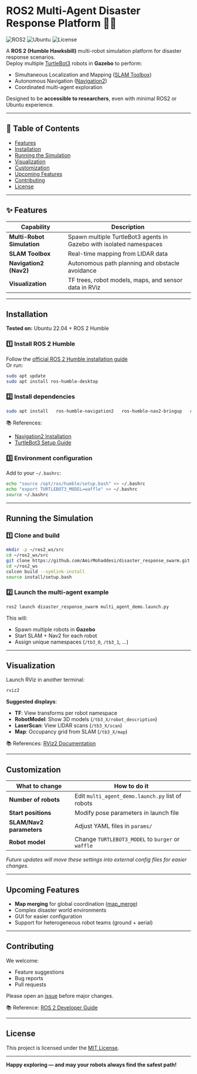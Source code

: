 # ROS2 Multi-Agent Disaster Response Platform 🚨🤖

![ROS2](https://img.shields.io/badge/ROS2-Humble-blue)
![Ubuntu](https://img.shields.io/badge/Ubuntu-22.04-orange)
![License](https://img.shields.io/badge/License-MIT-green)

A **ROS 2 (Humble Hawksbill)** multi-robot simulation platform for disaster response scenarios.  
Deploy multiple [TurtleBot3](https://emanual.robotis.com/docs/en/platform/turtlebot3/overview/) robots in **Gazebo** to perform:

- Simultaneous Localization and Mapping ([SLAM Toolbox](https://github.com/SteveMacenski/slam_toolbox))
- Autonomous Navigation ([Navigation2](https://navigation.ros.org/))
- Coordinated multi-agent exploration

Designed to be **accessible to researchers**, even with minimal ROS2 or Ubuntu experience.

---

## 📖 Table of Contents
- [Features](#features)
- [Installation](#installation)
- [Running the Simulation](#running-the-simulation)
- [Visualization](#visualization)
- [Customization](#customization)
- [Upcoming Features](#upcoming-features)
- [Contributing](#contributing)
- [License](#license)

---

## ✨ Features
| Capability                     | Description |
|--------------------------------|-------------|
| **Multi-Robot Simulation**     | Spawn multiple TurtleBot3 agents in Gazebo with isolated namespaces |
| **SLAM Toolbox**               | Real-time mapping from LIDAR data |
| **Navigation2 (Nav2)**         | Autonomous path planning and obstacle avoidance |
| **Visualization**              | TF trees, robot models, maps, and sensor data in RViz |

---

## Installation
**Tested on:** Ubuntu 22.04 + ROS 2 Humble

### 1️⃣ Install ROS 2 Humble
Follow the [official ROS 2 Humble installation guide](https://docs.ros.org/en/humble/Installation.html)  
Or run:

```bash
sudo apt update
sudo apt install ros-humble-desktop
```

### 2️⃣ Install dependencies
```bash
sudo apt install   ros-humble-navigation2   ros-humble-nav2-bringup   ros-humble-slam-toolbox   ros-humble-gazebo-*   ros-humble-turtlebot3*   ros-humble-rviz2
```
📚 References:  
- [Navigation2 Installation](https://navigation.ros.org/getting_started/index.html)  
- [TurtleBot3 Setup Guide](https://emanual.robotis.com/docs/en/platform/turtlebot3/quick-start/)  

### 3️⃣ Environment configuration
Add to your `~/.bashrc`:
```bash
echo "source /opt/ros/humble/setup.bash" >> ~/.bashrc
echo "export TURTLEBOT3_MODEL=waffle" >> ~/.bashrc
source ~/.bashrc
```

---

## Running the Simulation

### 1️⃣ Clone and build
```bash
mkdir -p ~/ros2_ws/src
cd ~/ros2_ws/src
git clone https://github.com/AmirMohaddesi/disaster_response_swarm.git
cd ~/ros2_ws
colcon build --symlink-install
source install/setup.bash
```

### 2️⃣ Launch the multi-agent example
```bash
ros2 launch disaster_response_swarm multi_agent_demo.launch.py
```
This will:
- Spawn multiple robots in **Gazebo**
- Start SLAM + Nav2 for each robot
- Assign unique namespaces (`/tb3_0`, `/tb3_1`, …)

---

## Visualization

Launch RViz in another terminal:
```bash
rviz2
```
**Suggested displays**:
- **TF**: View transforms per robot namespace
- **RobotModel**: Show 3D models (`/tb3_X/robot_description`)
- **LaserScan**: View LIDAR scans (`/tb3_X/scan`)
- **Map**: Occupancy grid from SLAM (`/tb3_X/map`)

📚 References: [RViz2 Documentation](https://docs.ros.org/en/foxy/Tutorials/Intermediate/RViz2-Configuration.html)

---

## Customization

| What to change              | How to do it |
|-----------------------------|--------------|
| **Number of robots**        | Edit `multi_agent_demo.launch.py` list of robots |
| **Start positions**         | Modify pose parameters in launch file |
| **SLAM/Nav2 parameters**    | Adjust YAML files in `params/` |
| **Robot model**             | Change `TURTLEBOT3_MODEL` to `burger` or `waffle` |

*Future updates will move these settings into external config files for easier changes.*

---

## Upcoming Features
- **Map merging** for global coordination ([map_merge](https://github.com/hrnr/m-explore))
- Complex disaster world environments
- GUI for easier configuration
- Support for heterogeneous robot teams (ground + aerial)

---

## Contributing
We welcome:
- Feature suggestions
- Bug reports
- Pull requests

Please open an [issue](https://github.com/AmirMohaddesi/disaster_response_swarm/issues) before major changes.

📚 Reference: [ROS 2 Developer Guide](https://docs.ros.org/en/humble/Contributing/)

---

## License
This project is licensed under the [MIT License](LICENSE).

---

**Happy exploring — and may your robots always find the safest path!**
